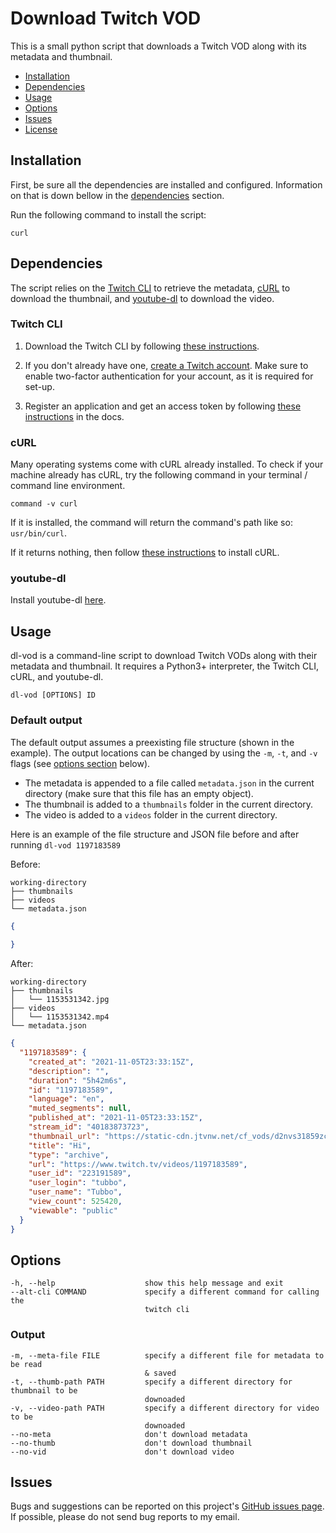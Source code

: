 # Download Twitch VOD

This is a small python script that downloads a Twitch VOD along with its metadata and thumbnail.

- [Installation](#installation)
- [Dependencies](#dependencies)
- [Usage](#usage)
- [Options](#options)
- [Issues](#issues)
- [License](#license)


## Installation

First, be sure all the dependencies are installed and configured. Information on that is down bellow in the [dependencies](#dependencies) section.

Run the following command to install the script:

```
curl
```

## Dependencies

The script relies on the [Twitch CLI](https://github.com/twitchdev/twitch-cli) to retrieve the metadata, [cURL](https://github.com/curl/curl) to download the thumbnail, and [youtube-dl](https://github.com/ytdl-org/youtube-dl) to download the video.

### Twitch CLI

1. Download the Twitch CLI by following [these instructions](https://github.com/twitchdev/twitch-cli#download).

2. If you don't already have one, [create a Twitch account](https://dev.twitch.tv/login). Make sure to enable two-factor authentication for your account, as it is required for set-up.

2. Register an application and get an access token by following [these instructions](https://dev.twitch.tv/docs/api) in the docs.

### cURL

Many operating systems come with cURL already installed. To check if your machine already has cURL, try the following command in your terminal / command line environment.

```
command -v curl
```

If it is installed, the command will return the command's path like so: `usr/bin/curl`.

If it returns nothing, then follow [these instructions](https://curl.se/docs/install.html) to install cURL.

### youtube-dl

Install youtube-dl [here](https://github.com/ytdl-org/youtube-dl#installation).


## Usage

dl-vod is a command-line script to download Twitch VODs along with their metadata and thumbnail. It requires a Python3+ interpreter, the Twitch CLI, cURL, and youtube-dl.

```
dl-vod [OPTIONS] ID
```

### Default output

The default output assumes a preexisting file structure (shown in the example). The output locations can be changed by using the `-m`, `-t`, and `-v` flags (see [options section](#options) below).

- The metadata is appended to a file called `metadata.json` in the current directory (make sure that this file has an empty object).
- The thumbnail is added to a `thumbnails` folder in the current directory.
- The video is added to a `videos` folder in the current directory.

Here is an example of the file structure and JSON file before and after running `dl-vod 1197183589`

Before:
```
working-directory
├── thumbnails
├── videos
└── metadata.json
```

```JSON
{
  
}
```

After:
```
working-directory
├── thumbnails
│   └── 1153531342.jpg
├── videos
│   └── 1153531342.mp4
└── metadata.json
```

```JSON
{
  "1197183589": {
    "created_at": "2021-11-05T23:33:15Z",
    "description": "",
    "duration": "5h42m6s",
    "id": "1197183589",
    "language": "en",
    "muted_segments": null,
    "published_at": "2021-11-05T23:33:15Z",
    "stream_id": "40183873723",
    "thumbnail_url": "https://static-cdn.jtvnw.net/cf_vods/d2nvs31859zcd8/86a7c358a7af41766ac0_tubbo_40183873723_1636155188//thumb/thumb0-%{width}x%{height}.jpg",
    "title": "Hi",
    "type": "archive",
    "url": "https://www.twitch.tv/videos/1197183589",
    "user_id": "223191589",
    "user_login": "tubbo",
    "user_name": "Tubbo",
    "view_count": 525420,
    "viewable": "public"
  }
}
```

## Options

```
-h, --help                    show this help message and exit
--alt-cli COMMAND             specify a different command for calling the 
                              twitch cli
```

### Output
```
-m, --meta-file FILE          specify a different file for metadata to be read 
                              & saved
-t, --thumb-path PATH         specify a different directory for thumbnail to be 
                              downoaded
-v, --video-path PATH         specify a different directory for video to be 
                              downoaded
--no-meta                     don't download metadata
--no-thumb                    don't download thumbnail
--no-vid                      don't download video
```

## Issues

Bugs and suggestions can be reported on this project's [GitHub issues page](https://github.com/mackrusing/download-twitch-vod/issues). If possible, please do not send bug reports to my email.

